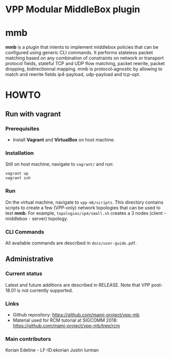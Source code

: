
VPP Modular MiddleBox plugin
=====================

# **mmb**

**mmb** is a plugin that intents to implement middlebox policies that can be
configured using generic CLI commands. It performs stateless packet matching
based on any combination of constraints on network or transport protocol fields,
stateful TCP and UDP flow matching, packet rewrite, packet dropping,
bidirectionnal mapping. mmb is protocol-agnostic by allowing to match and
rewrite fields ip4-payload, udp-payload and tcp-opt.

# HOWTO

## Run with vagrant

### Prerequisites

- Install **Vagrant** and **VirtualBox** on host machine.

### Installation

Still on host machine, navigate to `vagrant/`  and run:

    vagrant up
    vagrant ssh

### Run

On the virtual machine, navigate to `vpp-mb/scripts`. This directory contains
scripts to create a few (VPP-only) network topologies that can be used to test
**mmb**. For example, `topologies/ip4/small.sh` creates a 3 nodes
(client - middlebox - server) topology.

### CLI Commands

All available commands are described in `docs/user-guide.pdf`.

## Administrative

### Current status

Latest and future additions are described in RELEASE. Note that VPP post-18.01 is not currently supported.

### Links

- Github repository: https://github.com/mami-project/vpp-mb
- Material used for RCM tutorial at SIGCOMM 2018: https://github.com/mami-project/vpp-mb/tree/rcm

### Main contributors

Korian Edeline - LF-ID:ekorian
Justin Iurman
